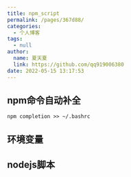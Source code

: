 ```yaml
---
title: npm_script
permalink: /pages/367d88/
categories: 
  - 个人博客
tags: 
  - null
author: 
  name: 夏天夏
  link: https://github.com/qq919006380
date: 2022-05-15 13:17:53
---
```

## npm命令自动补全

```
npm completion >> ~/.bashrc
```

## 环境变量

## nodejs脚本



